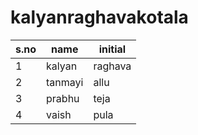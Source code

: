 # kalyanraghavakotala
|s.no|name|initial|
|----|----|--------|
|1|kalyan|raghava|
|2|tanmayi|allu|
|3|prabhu|teja|
|4|vaish|pula|
